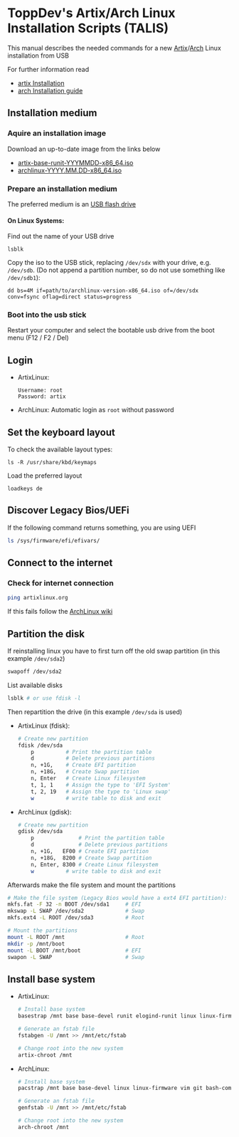 # ToppDev's Artix/Arch Linux Installation Scripts (TALIS)
[//]: # (by Thomas Topp <dev@topp.cc>)
[//]: # (License: GNU GPLv3)

This manual describes the needed commands for a new [Artix](https://artixlinux.org/)/[Arch](https://archlinux.org/) Linux installation from USB

For further information read
- [artix Installation](https://wiki.artixlinux.org/Main/Installation)
- [arch Installation guide](https://wiki.archlinux.org/title/Installation_guide)

## Installation medium

### Aquire an installation image

Download an up-to-date image from the links below
- [artix-base-runit-YYYMMDD-x86_64.iso](https://artixlinux.org/download.php)
- [archlinux-YYYY.MM.DD-x86_64.iso](https://archlinux.org/download/)

### Prepare an installation medium

The preferred medium is an [USB flash drive](https://wiki.archlinux.org/title/USB_flash_installation_medium)

#### On Linux Systems:

Find out the name of your USB drive
```
lsblk
```

Copy the iso to the USB stick, replacing `/dev/sdx` with your drive, e.g. `/dev/sdb`. (Do not append a partition number, so do not use something like `/dev/sdb1`):
```
dd bs=4M if=path/to/archlinux-version-x86_64.iso of=/dev/sdx conv=fsync oflag=direct status=progress
```

### Boot into the usb stick

Restart your computer and select the bootable usb drive from the boot menu (F12 / F2 / Del)

## Login

- ArtixLinux:
  ```
  Username: root
  Password: artix
  ```
- ArchLinux: Automatic login as `root` without password

## Set the keyboard layout

To check the available layout types:
```
ls -R /usr/share/kbd/keymaps
```
Load the preferred layout
```
loadkeys de
```

## Discover Legacy Bios/UEFi
If the following command returns something, you are using UEFI
```bash
ls /sys/firmware/efi/efivars/
```

## Connect to the internet
### Check for internet connection
```bash
ping artixlinux.org
```
If this fails follow the [ArchLinux wiki](https://wiki.archlinux.org/title/Installation_guide#Connect_to_the_internet)

## Partition the disk
If reinstalling linux you have to first turn off the old swap partition (in this example `/dev/sda2`)
```bash
swapoff /dev/sda2
```
List available disks
```bash
lsblk # or use fdisk -l
```
Then repartition the drive (in this example `/dev/sda` is used)
- ArtixLinux (fdisk):
  ```bash
  # Create new partition
  fdisk /dev/sda
      p          # Print the partition table
      d          # Delete previous partitions
      n, +1G,    # Create EFI partition
      n, +18G,   # Create Swap partition
      n, Enter   # Create Linux filesystem
      t, 1, 1    # Assign the type to 'EFI System'
      t, 2, 19   # Assign the type to 'Linux swap'
      w          # write table to disk and exit
  ```
- ArchLinux (gdisk):
  ```bash
  # Create new partition
  gdisk /dev/sda
      p              # Print the partition table
      d              # Delete previous partitions
      n, +1G,   EF00 # Create EFI partition
      n, +18G,  8200 # Create Swap partition
      n, Enter, 8300 # Create Linux filesystem
      w          # write table to disk and exit
  ```
Afterwards make the file system and mount the partitions
```bash
# Make the file system (Legacy Bios would have a ext4 EFI partition):
mkfs.fat -F 32 -n BOOT /dev/sda1     # EFI
mkswap -L SWAP /dev/sda2             # Swap
mkfs.ext4 -L ROOT /dev/sda3          # Root

# Mount the partitions
mount -L ROOT /mnt                   # Root
mkdir -p /mnt/boot
mount -L BOOT /mnt/boot              # EFI
swapon -L SWAP                       # Swap
```

## Install base system

- ArtixLinux:
  ```bash
  # Install base system
  basestrap /mnt base base-devel runit elogind-runit linux linux-firmware vim git bash-completion

  # Generate an fstab file
  fstabgen -U /mnt >> /mnt/etc/fstab

  # Change root into the new system
  artix-chroot /mnt
  ```
- ArchLinux:
  ```bash
  # Install base system
  pacstrap /mnt base base-devel linux linux-firmware vim git bash-completion

  # Generate an fstab file
  genfstab -U /mnt >> /mnt/etc/fstab

  # Change root into the new system
  arch-chroot /mnt
  ```